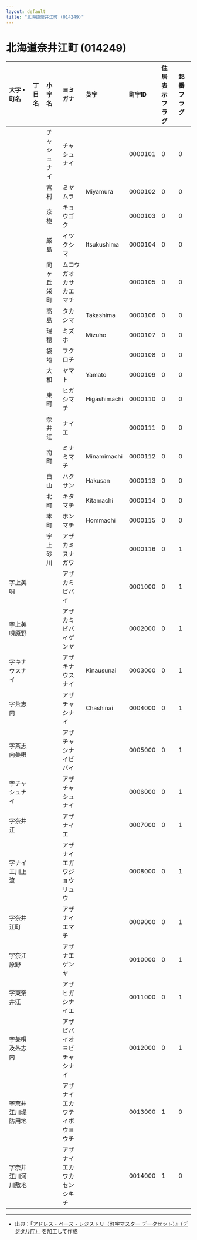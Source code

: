 ```yaml
---
layout: default
title: "北海道奈井江町 (014249)"
---
```


# 北海道奈井江町 (014249)

| 大字・町名 | 丁目名 | 小字名 | ヨミガナ | 英字 | 町字ID | 住居表示フラグ | 起番フラグ |
|:---|:---|:---|:---|:---|:---|:---|:---|
|  |  | チャシュナイ | チャシュナイ |  | 0000101 | 0 | 0 |
|  |  | 宮村 | ミヤムラ | Miyamura | 0000102 | 0 | 0 |
|  |  | 京極 | キョウゴク |  | 0000103 | 0 | 0 |
|  |  | 厳島 | イツクシマ | Itsukushima | 0000104 | 0 | 0 |
|  |  | 向ヶ丘栄町 | ムコウガオカサカエマチ |  | 0000105 | 0 | 0 |
|  |  | 高島 | タカシマ | Takashima | 0000106 | 0 | 0 |
|  |  | 瑞穂 | ミズホ | Mizuho | 0000107 | 0 | 0 |
|  |  | 袋地 | フクロチ |  | 0000108 | 0 | 0 |
|  |  | 大和 | ヤマト | Yamato | 0000109 | 0 | 0 |
|  |  | 東町 | ヒガシマチ | Higashimachi | 0000110 | 0 | 0 |
|  |  | 奈井江 | ナイエ |  | 0000111 | 0 | 0 |
|  |  | 南町 | ミナミマチ | Minamimachi | 0000112 | 0 | 0 |
|  |  | 白山 | ハクサン | Hakusan | 0000113 | 0 | 0 |
|  |  | 北町 | キタマチ | Kitamachi | 0000114 | 0 | 0 |
|  |  | 本町 | ホンマチ | Hommachi | 0000115 | 0 | 0 |
|  |  | 字上砂川 | アザカミスナガワ |  | 0000116 | 0 | 1 |
| 字上美唄 |  |  | アザカミビバイ |  | 0001000 | 0 | 1 |
| 字上美唄原野 |  |  | アザカミビバイゲンヤ |  | 0002000 | 0 | 1 |
| 字キナウスナイ |  |  | アザキナウスナイ | Kinausunai | 0003000 | 0 | 1 |
| 字茶志内 |  |  | アザチャシナイ | Chashinai | 0004000 | 0 | 1 |
| 字茶志内美唄 |  |  | アザチャシナイビバイ |  | 0005000 | 0 | 1 |
| 字チャシュナイ |  |  | アザチャシュナイ |  | 0006000 | 0 | 1 |
| 字奈井江 |  |  | アザナイエ |  | 0007000 | 0 | 1 |
| 字ナイエ川上流 |  |  | アザナイエガワジョウリュウ |  | 0008000 | 0 | 1 |
| 字奈井江町 |  |  | アザナイエマチ |  | 0009000 | 0 | 1 |
| 字奈江原野 |  |  | アザナエゲンヤ |  | 0010000 | 0 | 1 |
| 字東奈井江 |  |  | アザヒガシナイエ |  | 0011000 | 0 | 1 |
| 字美唄及茶志内 |  |  | アザビバイオヨビチャシナイ |  | 0012000 | 0 | 1 |
| 字奈井江川堤防用地 |  |  | アザナイエカワテイボウヨウチ |  | 0013000 | 1 | 0 |
| 字奈井江川河川敷地 |  |  | アザナイエカワカセンシキチ |  | 0014000 | 1 | 0 |

---

- 出典：[「アドレス・ベース・レジストリ（町字マスター データセット）』（デジタル庁）](https://www.digital.go.jp/policies/base_registry_address/) を加工して作成